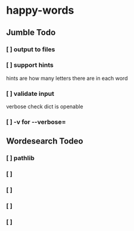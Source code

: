 # happy-words

## Jumble Todo
### [ ] output to files
### [ ] support hints
hints are how many letters there are in each word
### [ ] validate input
verbose
check dict is openable
### [ ] -v for --verbose=

## Wordesearch Todeo
### [ ] pathlib
### [ ] 
### [ ] 
### [ ] 
### [ ] 


